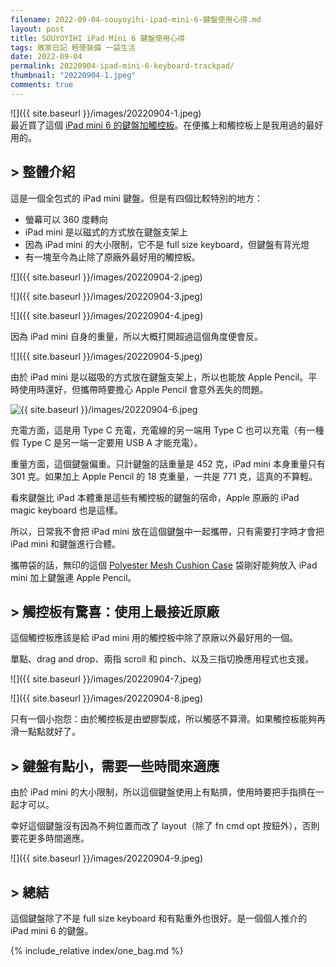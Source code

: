 ```yaml
---
filename: 2022-09-04-souyoyihi-ipad-mini-6-鍵盤使用心得.md
layout: post
title: SOUYOYIHI iPad Mini 6 鍵盤使用心得
tags: 敗家日記 輕便裝備 一袋生活
date: 2022-09-04
permalink: 20220904-ipad-mini-6-keyboard-trackpad/
thumbnail: "20220904-1.jpeg"
comments: true
---
```


![]({{ site.baseurl }}/images/20220904-1.jpeg)  
最近買了這個 [iPad mini 6 的鍵盤加觸控板](https://amzn.to/3B9N42Z)。在便攜上和觸控板上是我用過的最好用的。

## > 整體介紹

這是一個全包式的 iPad mini 鍵盤。但是有四個比較特別的地方：

* 螢幕可以 360 度轉向
* iPad mini 是以磁式的方式放在鍵盤支架上
* 因為 iPad mini 的大小限制，它不是 full size keyboard，但鍵盤有背光燈
* 有一塊至今為止除了原廠外最好用的觸控板。

![]({{ site.baseurl }}/images/20220904-2.jpeg)

![]({{ site.baseurl }}/images/20220904-3.jpeg)

![]({{ site.baseurl }}/images/20220904-4.jpeg)

因為 iPad mini 自身的重量，所以大概打開超過這個角度便會反。

![]({{ site.baseurl }}/images/20220904-5.jpeg)

由於 iPad mini 是以磁吸的方式放在鍵盤支架上，所以也能放 Apple Pencil。平時使用時還好，但攜帶時要擔心 Apple Pencil 會意外丟失的問題。

![{{ site.baseurl }}/images/20220904-6.jpeg](Image%204-9-2022,%203-15%20PM.jpeg)

充電方面，這是用 Type C 充電，充電線的另一端用 Type C 也可以充電（有一種假 Type C 是另一端一定要用 USB A 才能充電）。

重量方面，這個鍵盤偏重。只計鍵盤的話重量是 452 克，iPad mini 本身重量只有 301 克。如果加上 Apple Pencil 的 18 克重量，一共是 771 克，這真的不算輕。

看來鍵盤比 iPad 本體重是這些有觸控板的鍵盤的宿命，Apple 原廠的 iPad magic keyboard 也是這樣。

所以，日常我不會把 iPad mini 放在這個鍵盤中一起攜帶，只有需要打字時才會把 iPad mini 和鍵盤進行合體。

攜帶袋的話，無印的這個 [Polyester Mesh Cushion Case](https://www.muji.com.hk/en/product/4550002088354) 袋剛好能夠放入 iPad mini 加上鍵盤連 Apple Pencil。

## > 觸控板有驚喜：使用上最接近原廠

這個觸控板應該是給 iPad mini 用的觸控板中除了原廠以外最好用的一個。

單點、drag and drop、兩指 scroll 和 pinch、以及三指切換應用程式也支援。

![]({{ site.baseurl }}/images/20220904-7.jpeg)

![]({{ site.baseurl }}/images/20220904-8.jpeg)

只有一個小抱怨：由於觸控板是由塑膠製成，所以觸感不算滑。如果觸控板能夠再滑一點點就好了。

## > 鍵盤有點小，需要一些時間來適應

由於 iPad mini 的大小限制，所以這個鍵盤使用上有點擠，使用時要把手指擠在一起才可以。

幸好這個鍵盤沒有因為不夠位置而改了 layout（除了 fn cmd opt 按鈕外），否則要花更多時間適應。

![]({{ site.baseurl }}/images/20220904-9.jpeg)

## > 總結

這個鍵盤除了不是 full size keyboard 和有點重外也很好。是一個個人推介的 iPad mini 6 的鍵盤。

{% include_relative index/one_bag.md %}
